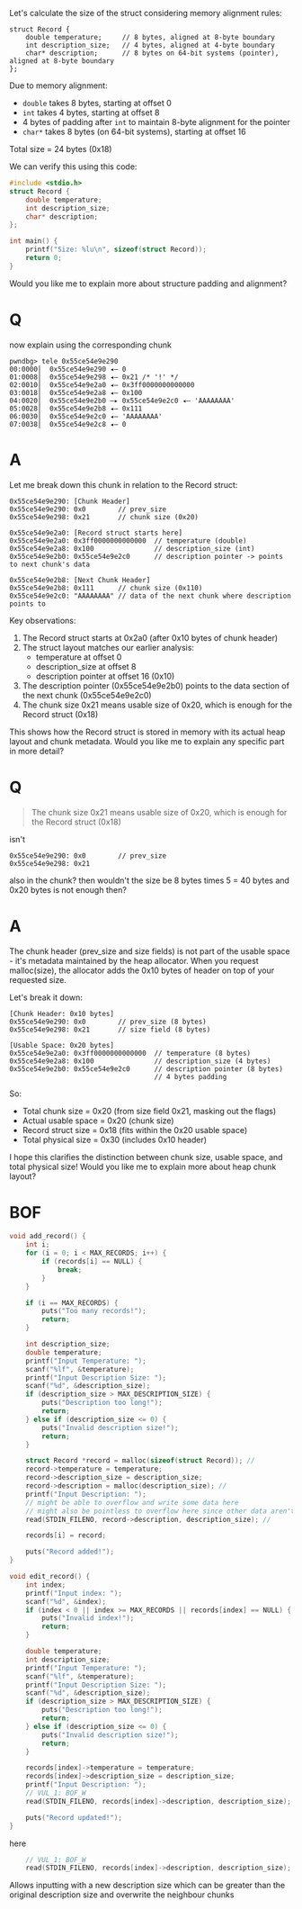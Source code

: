 Let's calculate the size of the struct considering memory alignment rules:

```
struct Record {
    double temperature;     // 8 bytes, aligned at 8-byte boundary
    int description_size;   // 4 bytes, aligned at 4-byte boundary
    char* description;      // 8 bytes on 64-bit systems (pointer), aligned at 8-byte boundary
};
```

Due to memory alignment:
- `double` takes 8 bytes, starting at offset 0
- `int` takes 4 bytes, starting at offset 8
- 4 bytes of padding after `int` to maintain 8-byte alignment for the pointer
- `char*` takes 8 bytes (on 64-bit systems), starting at offset 16

Total size = 24 bytes (0x18)

We can verify this using this code:
```c
#include <stdio.h>
struct Record {
    double temperature;
    int description_size;
    char* description;
};

int main() {
    printf("Size: %lu\n", sizeof(struct Record));
    return 0;
}
```

Would you like me to explain more about structure padding and alignment?


# Q 

now explain using the corresponding chunk 
```
pwndbg> tele 0x55ce54e9e290
00:0000│  0x55ce54e9e290 ◂— 0
01:0008│  0x55ce54e9e298 ◂— 0x21 /* '!' */
02:0010│  0x55ce54e9e2a0 ◂— 0x3ff0000000000000
03:0018│  0x55ce54e9e2a8 ◂— 0x100
04:0020│  0x55ce54e9e2b0 —▸ 0x55ce54e9e2c0 ◂— 'AAAAAAAA'
05:0028│  0x55ce54e9e2b8 ◂— 0x111
06:0030│  0x55ce54e9e2c0 ◂— 'AAAAAAAA'
07:0038│  0x55ce54e9e2c8 ◂— 0
```

# A 

Let me break down this chunk in relation to the Record struct:

```
0x55ce54e9e290: [Chunk Header]
0x55ce54e9e290: 0x0        // prev_size
0x55ce54e9e298: 0x21       // chunk size (0x20)

0x55ce54e9e2a0: [Record struct starts here]
0x55ce54e9e2a0: 0x3ff0000000000000  // temperature (double)
0x55ce54e9e2a8: 0x100               // description_size (int)
0x55ce54e9e2b0: 0x55ce54e9e2c0      // description pointer -> points to next chunk's data

0x55ce54e9e2b8: [Next Chunk Header]
0x55ce54e9e2b8: 0x111      // chunk size (0x110)
0x55ce54e9e2c0: "AAAAAAAA" // data of the next chunk where description points to
```

Key observations:
1. The Record struct starts at 0x2a0 (after 0x10 bytes of chunk header)
2. The struct layout matches our earlier analysis:
   - temperature at offset 0
   - description_size at offset 8
   - description pointer at offset 16 (0x10)
3. The description pointer (0x55ce54e9e2b0) points to the data section of the next chunk (0x55ce54e9e2c0)
4. The chunk size 0x21 means usable size of 0x20, which is enough for the Record struct (0x18)

This shows how the Record struct is stored in memory with its actual heap layout and chunk metadata. Would you like me to explain any specific part in more detail?

# Q
> The chunk size 0x21 means usable size of 0x20, which is enough for the Record struct (0x18)

isn't 
```
0x55ce54e9e290: 0x0        // prev_size
0x55ce54e9e298: 0x21 
```

also in the chunk? then wouldn't the size be 8 bytes times 5 = 40 bytes and 0x20 bytes is not enough then?

# A 
The chunk header (prev_size and size fields) is not part of the usable space - it's metadata maintained by the heap allocator. When you request malloc(size), the allocator adds the 0x10 bytes of header on top of your requested size.

Let's break it down:
```
[Chunk Header: 0x10 bytes]
0x55ce54e9e290: 0x0        // prev_size (8 bytes)
0x55ce54e9e298: 0x21       // size field (8 bytes)

[Usable Space: 0x20 bytes]
0x55ce54e9e2a0: 0x3ff0000000000000  // temperature (8 bytes)
0x55ce54e9e2a8: 0x100               // description_size (4 bytes)
0x55ce54e9e2b0: 0x55ce54e9e2c0      // description pointer (8 bytes)
                                    // 4 bytes padding
```

So:
- Total chunk size = 0x20 (from size field 0x21, masking out the flags)
- Actual usable space = 0x20 (chunk size) 
- Record struct size = 0x18 (fits within the 0x20 usable space)
- Total physical size = 0x30 (includes 0x10 header)

I hope this clarifies the distinction between chunk size, usable space, and total physical size! Would you like me to explain more about heap chunk layout?

# BOF
```c
void add_record() {
    int i;
    for (i = 0; i < MAX_RECORDS; i++) {
        if (records[i] == NULL) {
            break;
        }
    }

    if (i == MAX_RECORDS) {
        puts("Too many records!");
        return;
    }

    int description_size;
    double temperature;
    printf("Input Temperature: ");
    scanf("%lf", &temperature);
    printf("Input Description Size: ");
    scanf("%d", &description_size);
    if (description_size > MAX_DESCRIPTION_SIZE) {
        puts("Description too long!");
        return;
    } else if (description_size <= 0) {
        puts("Invalid description size!");
        return;
    }

    struct Record *record = malloc(sizeof(struct Record)); // 
    record->temperature = temperature;
    record->description_size = description_size;
    record->description = malloc(description_size); // 
    printf("Input Description: ");
    // might be able to overflow and write some data here
    // might also be pointless to overflow here since other data aren't created yet 
    read(STDIN_FILENO, record->description, description_size); // 

    records[i] = record;

    puts("Record added!");
}

void edit_record() {
    int index;
    printf("Input index: ");
    scanf("%d", &index);
    if (index < 0 || index >= MAX_RECORDS || records[index] == NULL) {
        puts("Invalid index!");
        return; 
    }

    double temperature;
    int description_size;
    printf("Input Temperature: ");
    scanf("%lf", &temperature);
    printf("Input Description Size: ");
    scanf("%d", &description_size);
    if (description_size > MAX_DESCRIPTION_SIZE) {
        puts("Description too long!");
        return;
    } else if (description_size <= 0) {
        puts("Invalid description size!");
        return;
    }

    records[index]->temperature = temperature;
    records[index]->description_size = description_size;
    printf("Input Description: ");
    // VUL_1: BOF_W
    read(STDIN_FILENO, records[index]->description, description_size);

    puts("Record updated!");
}
```
here 
```c
    // VUL_1: BOF_W
    read(STDIN_FILENO, records[index]->description, description_size);
```
Allows inputting with a new description size which can be greater than the original description size and overwrite the neighbour chunks  